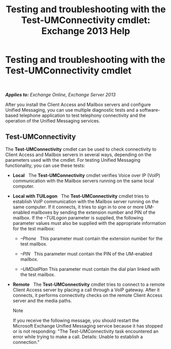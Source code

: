 ﻿---
title: 'Testing and troubleshooting with the Test-UMConnectivity cmdlet: Exchange 2013 Help'
TOCTitle: Testing and troubleshooting with the Test-UMConnectivity cmdlet
ms:assetid: 08e67a99-e37f-4afd-bd58-455b62580af7
ms:mtpsurl: https://technet.microsoft.com/en-us/library/Aa995978(v=EXCHG.150)
ms:contentKeyID: 55129207
ms.date: 05/13/2016
mtps_version: v=EXCHG.150
---

# Testing and troubleshooting with the Test-UMConnectivity cmdlet

 

_**Applies to:** Exchange Online, Exchange Server 2013_


After you install the Client Access and Mailbox servers and configure Unified Messaging, you can use multiple diagnostic tests and a software-based telephone application to test telephony connectivity and the operation of the Unified Messaging services.

## Test-UMConnectivity

The **Test-UMConnectivity** cmdlet can be used to check connectivity to Client Access and Mailbox servers in several ways, depending on the parameters used with the cmdlet. For testing Unified Messaging functionality, you can use these tests:

  - **Local**   The **Test-UMConnectivity** cmdlet verifies Voice over IP (VoIP) communication with the Mailbox servers running on the same local computer.

  - **Local with TUILogon**   The **Test-UMConnectivity** cmdlet tries to establish VoIP communication with the Mailbox server running on the same computer. If it connects, it tries to sign in to one or more UM-enabled mailboxes by sending the extension number and PIN of the mailbox. If the *–TUILogon* parameter is supplied, the following parameter values must also be supplied with the appropriate information for the test mailbox:
    
      - *–Phone*   This parameter must contain the extension number for the test mailbox.
    
      - *–PIN*   This parameter must contain the PIN of the UM-enabled mailbox.
    
      - *–UMDialPlan*   This parameter must contain the dial plan linked with the test mailbox.

  - **Remote**   The **Test-UMConnectivity** cmdlet tries to connect to a remote Client Access server by placing a call through a VoIP gateway. After it connects, it performs connectivity checks on the remote Client Access server and the media paths.
    

    > [!NOTE]
    > If you receive the following message, you should restart the Microsoft&nbsp;Exchange Unified Messaging service because it has stopped or is not responding: "The Test-UMConnectivity task encountered an error while trying to make a call. Details: Unable to establish a connection."


